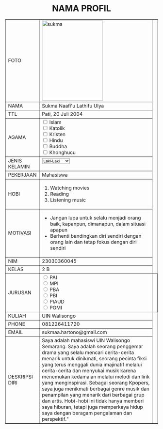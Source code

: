 <!DOCTYPE html>
<html>
<head>
<title>Nama Profil</title>
</head>
<body>
<h1 align="center">NAMA PROFIL</h1>
<table width="745" border="1" cellspacing="0" cellpadding="5" align="center">
<td>FOTO</td>
<td><img src="https://i.ibb.co/0XmLsVj/sukma.jpg" alt="sukma" width="200px" height="265px"></td>
</tr>
<tr>
<td>NAMA</td>
<td>Sukma Naafi'u Lathifu Ulya</td>
</tr>
<tr>
<td>TTL</td>
<td>Pati, 20 Juli 2004</td>
</tr>
<tr>
<td>AGAMA</td>
<td><input type="checkbox" id="vehicle1" name="vehicle1" value="Bike" 
    <label for="vehicle1"> Islam</label><br>
    <input type="checkbox" id="vehicle2" name="vehicle2" value="Car"
    <label for="vehicle1"> Katolik</label><br>
    <input type="checkbox" id="vehicle2" name="vehicle2" value="Car"
    <label for="vehicle2"> Kristen</label><br>
    <input type="checkbox" id="vehicle3" name="vehicle3" value="Boat"
    <label for="vehicle3"> Hindu</label><br>
    <input type="checkbox" id="vehicle1" name="=vehicle1" value="Bike"
    <label for="vehicle1"> Buddha</label><br>
    <input type="checkbox" id="vehicle2" name="vehicle2" value="Car"
    <label for="vehicle2"> Khonghucu</label><br>
</select>
</form></td>
</tr>
<tr>
<td> JENIS KELAMIN</td>
<td><form action="proses.php" method="get">
    <select name='jenis kelamin'>
        <option value='Laki-Laki'>Laki-Laki</option>
        <option value='Perempuan'>Perempuan</option>
    </select></form></td>
</tr>
<tr>
<td>PEKERJAAN</td>
<td>Mahasiswa</td>
</tr>
<tr>
<td> HOBI</td>
<td><ol>
    <li>Watching movies</li>
    <li>Reading</li>
    <li>Listening music</li>
</ol></td>
</tr>
<tr>
<td> MOTIVASI</td>
<td><ul>
    <li>Jangan lupa untuk selalu menjadi orang baik, kapanpun, dimanapun, dalam situasi apapun</li>
    <li>Berhenti bandingkan diri sendiri dengan orang lain dan tetap fokus dengan diri sendiri</li>
</ul></td>
</tr>
<tr>
<td>NIM</td>
<td>23030360045</td>
</tr>
<tr>
<td>KELAS</td>
<td>2 B</td>
</tr>
<tr>
<td>JURUSAN</td>    
<td> <input type="radio" id="PAI" name="fav_language" value="PAI">
    <label for="PAI">PAI</label><br>
    <input type="radio" id="MPI" name="fav_language" value="MPI">
    <label for="MPI">MPI</label><br>
    <input type="radio" id="PBA" name="fav_language" value="PBA">
    <label for="PBA">PBA</label><br>
    <input type="radio" id="PBI" name="fav_language" value="PBI">
    <label for="PBI">PBI</label><br>
    <input type="radio" id="PIAUD" name="fav_language" value="PIAUD">
    <label for="PIAUD">PIAUD</label><br>
    <input type="radio" id="PGMI" name="fav_language" value="PGMI">
    <label for="PGMI">PGMI</label><td>
</tr>
<tr>
<td>KULIAH</td>
<td>UIN Walisongo</td>
</tr>
<tr>
<td>PHONE</td>
<td>081226411720</td>
</tr>
<tr>
<td>EMAIL</td>
<td>sukmaa.hartono@gmail.com</td>
</tr>
<tr>
<td>DESKRIPSI DIRI</td>
<td>Saya adalah mahasiswi UIN Walisongo Semarang. Saya adalah seorang penggemar drama yang selalu mencari cerita-cerita menarik untuk dinikmati, seorang pecinta fiksi yang terus menggali dunia imajinatif melalui cerita-cerita dan menyukai musik karena menemukan kedamaian melalui melodi dan lirik yang menginspirasi. Sebagai seorang Kpopers, saya juga menikmati berbagai genre musik dan penampilan yang menarik dari berbagai grup dan artis. Hobi-hobi ini tidak hanya memberi saya hiburan, tetapi juga memperkaya hidup saya dengan beragam pengalaman dan perspektif." </td>
</tr>
<tr>
</table
</body>
</html>
